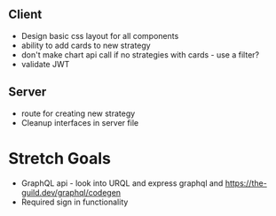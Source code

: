 ## Client
* Design basic css layout for all components
* ability to add cards to new strategy
* don't make chart api call if no strategies with cards - use a filter?
* validate JWT

## Server
* route for creating new strategy
* Cleanup interfaces in server file

# Stretch Goals
* GraphQL api - look into URQL and express graphql and https://the-guild.dev/graphql/codegen 
* Required sign in functionality